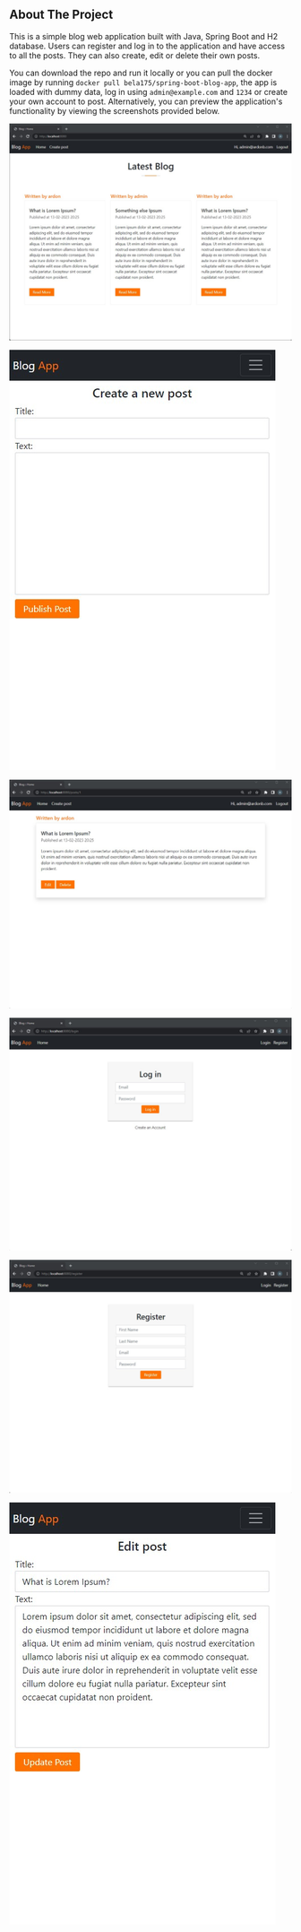 ## About The Project

This is a simple blog web application built with Java, Spring Boot and H2 database.
Users can register and log in to the application and have access to all the posts. They can also create, edit or delete their own posts.

You can download the repo and run it locally or you can pull the docker image by running `docker pull bela175/spring-boot-blog-app`, the app is loaded with dummy data,
log in using `admin@example.com` and `1234`
or create your own account to post. Alternatively, you can preview the application's functionality by viewing the screenshots provided below.

![main](https://github.com/ardonb/blog-app/blob/main/src/main/resources/static/project-img/main-page.jpg)

![create-a-post](https://github.com/ardonb/blog-app/blob/main/src/main/resources/static/project-img/create-a-post-phone-screen.jpg)

![single-post](https://github.com/ardonb/blog-app/blob/main/src/main/resources/static/project-img/singe-post.jpg)

![login](https://github.com/ardonb/blog-app/blob/main/src/main/resources/static/project-img/login.jpg)

![register](https://github.com/ardonb/blog-app/blob/main/src/main/resources/static/project-img/register.jpg)

![edit](https://github.com/ardonb/blog-app/blob/main/src/main/resources/static/project-img/edit-post.jpg)
